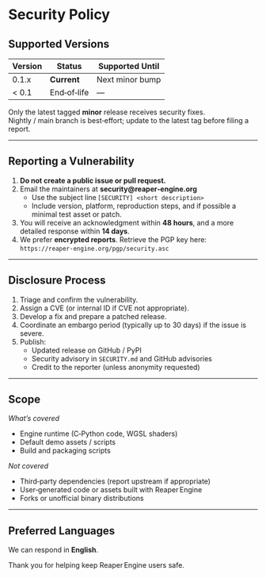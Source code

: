# Security Policy

## Supported Versions

| Version | Status      | Supported Until |
|---------|-------------|-----------------|
| 0.1.x   | **Current** | Next minor bump |
| < 0.1   | End‑of‑life | —               |

Only the latest tagged **minor** release receives security fixes.  
Nightly / main branch is best‑effort; update to the latest tag before filing a report.

---

## Reporting a Vulnerability

1. **Do not create a public issue or pull request.**  
2. Email the maintainers at **security@reaper‑engine.org**  
   - Use the subject line `[SECURITY] <short description>`  
   - Include version, platform, reproduction steps, and if possible a minimal test asset or patch.  
3. You will receive an acknowledgment within **48 hours**, and a more detailed response within **14 days**.  
4. We prefer **encrypted reports**. Retrieve the PGP key here:  
   `https://reaper-engine.org/pgp/security.asc`

---

## Disclosure Process

1. Triage and confirm the vulnerability.  
2. Assign a CVE (or internal ID if CVE not appropriate).  
3. Develop a fix and prepare a patched release.  
4. Coordinate an embargo period (typically up to 30 days) if the issue is severe.  
5. Publish:  
   - Updated release on GitHub / PyPI  
   - Security advisory in `SECURITY.md` and GitHub advisories  
   - Credit to the reporter (unless anonymity requested)

---

## Scope

_What’s covered_  
- Engine runtime (C‑Python code, WGSL shaders)  
- Default demo assets / scripts  
- Build and packaging scripts

_Not covered_  
- Third‑party dependencies (report upstream if appropriate)  
- User‑generated code or assets built with Reaper Engine  
- Forks or unofficial binary distributions

---

## Preferred Languages

We can respond in **English**.

Thank you for helping keep Reaper Engine users safe.
 